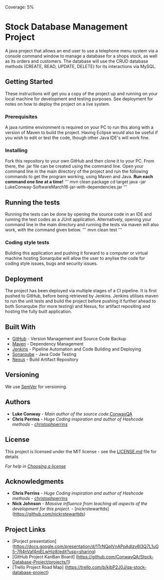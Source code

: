Coverage: 5%

# Stock Database Management Project

A java project that allows an end user to use a telephone menu system via a console command window to manage a database for a shops stock, as well as its orders and customers. The database will use the CRUD database methods (CREATE, READ, UPDATE, DELETE) for its interactions via MySQL.

## Getting Started

These instructions will get you a copy of the project up and running on your local machine for development and testing purposes. See deployment for notes on how to deploy the project on a live system.

### Prerequisites

A java runtime environment is required on your PC to run this along with a version of Maven to build the project. Having Eclipse would also be useful if you wish to edit or test the code, though other Java IDE's will work fine.

### Installing

Fork this repository to your own GitHub and then clone it to your PC. From there, the .jar file can be created using the command line.
Open your command line in the main directory of the project and run the following commands to get the program working, using Maven and Java. **Run each command one line at a time!**
'''
    mvn clean package
    cd target
    java -jar LukeConway-SoftwareMarch16-jar-with-dependencies.jar
'''

## Running the tests

Running the tests can be done by opening the source code in an IDE and running the test codes as a JUnit application. Alternatively, opening your command line in the main directory and running the tests via maven will also work, with the command given below.
'''
    mvn clean test
'''

### Coding style tests

Building this application and pushing it forward to a computer or virtual machine hosting Sonarqube will allow the user to anylise the code for coding style issues, bugs and security issues.


## Deployment

The project has been deployed via multiple stages of a CI pipeline. It is first pushed to GitHub, before being retrieved by Jenkins. Jenkins utilises maven to run the unit tests and build the project before pushing it further ahead to both Sonarqube (for more testing) and Nexus, for artifact repositing and hosting the fully built application.


## Built With

* [GitHub](https://github.com) - Version Management and Source Code Backup
* [Maven](https://maven.apache.org/) - Dependency Management
* [Jenkins](https://jenkins.io) - Pipeline Automation and Code Building and Deploying
* [Sonarqube](https://www.sonarqube.org) - Java Code Testing
* [Nexus](https://www.sonatype.com/product-nexus-repository) - Build Artifact Repository

## Versioning

We use [SemVer](http://semver.org/) for versioning.

## Authors

* **Luke Conway** - *Main author of the source code.*[ConwayQA](https://github.com/ConwayQA)
* **Chris Perrins** - *Huge Coding inspiration and author of Hashcode methods* - [christophperrins](https://github.com/christophperrins)

## License

This project is licensed under the MIT license - see the [LICENSE.md](LICENSE.md) file for details 

*For help in [Choosing a license](https://choosealicense.com/)*

## Acknowledgments

* **Chris Perrins** - *Huge Coding inspiration and author of Hashcode methods* - [christophperrins](https://github.com/christophperrins)
* **Nick Johnson** - *Massive influence from teaching all aspects of the development for this project.* - [nickrstewarttds] (https://github.com/nickrstewarttds)

## Project Links

* [Porject presentation] (https://docs.google.com/presentation/d/1TrNQplVnAPpAdIzv6l3Q7L1uG5-7R4nVaf4mELwHiz8/edit?usp=sharing)
* [GitHub Project KanBan Board] (https://github.com/ConwayQA/Stock-Database-Project/projects/1)
* [Trello Project Road Map] (https://trello.com/b/kjbP2J0J/qa-stock-database-project)

